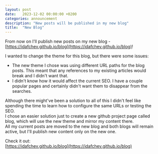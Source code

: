 ```yaml
---
layout: post
date:   2023-12-02 00:00:00 +0200
categories: announcement
description: "New posts will be published in my new blog"
title:  "New Blog"
---
```


From now on I'll publish new posts on my new blog - [https://idafchev.github.io/blog](https://idafchev.github.io/blog)!  

I wanted to change the theme for this blog, but there were some issues:  
  * The new theme I chose was using different URL paths for the blog posts. This meant that any references to my existing articles would break and I didn't want that.  
  * I didn't know how it would affect the current SEO. I have a couple popular pages and certainly didn't want them to disappear from the searches.  

Although there might've been a solution to all of this I didn't feel like spending the time to learn how to configure the same URLs or testing the SEO.  
I chose an easier solution just to create a new github project page called blog, which will use the new theme and mirror my content there.  
All my current posts are moved to the new blog and both blogs will remain active, but I'll publish new content only on the new one.  

Check it out:  
[https://idafchev.github.io/blog](https://idafchev.github.io/blog)
